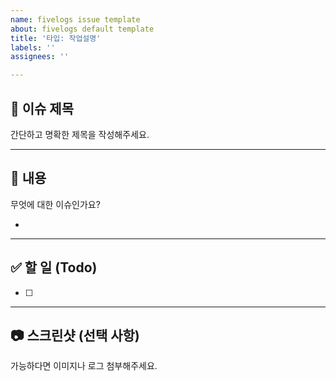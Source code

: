 ```yaml
---
name: fivelogs issue template
about: fivelogs default template
title: '타입: 작업설명'
labels: ''
assignees: ''

---
```


## 📌 이슈 제목
간단하고 명확한 제목을 작성해주세요.

---

## 📝 내용
무엇에 대한 이슈인가요?

-  

---

## ✅ 할 일 (Todo)
- [ ] 

---

## 📷 스크린샷 (선택 사항)
가능하다면 이미지나 로그 첨부해주세요.
